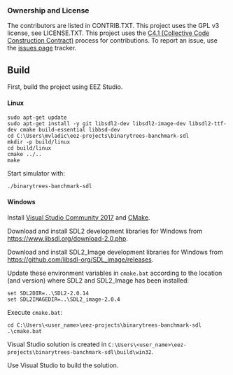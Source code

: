 ### Ownership and License

The contributors are listed in CONTRIB.TXT. This project uses the GPL v3 license, see LICENSE.TXT.
This project uses the [C4.1 (Collective Code Construction Contract)](http://rfc.zeromq.org/spec:22) process for contributions.
To report an issue, use the [issues page](https://github.com/eez-open/eez-flow-template-sdl/issues) tracker.

## Build

First, build the project using EEZ Studio.

#### Linux

```
sudo apt-get update
sudo apt-get install -y git libsdl2-dev libsdl2-image-dev libsdl2-ttf-dev cmake build-essential libbsd-dev
cd C:\Users\mvladic\eez-projects\binarytrees-banchmark-sdl
mkdir -p build/linux
cd build/linux
cmake ../..
make
```

Start simulator with:

```
./binarytrees-banchmark-sdl
```

#### Windows

Install [Visual Studio Community 2017](https://visualstudio.microsoft.com/downloads/) and [CMake](https://cmake.org/install/).

Download and install SDL2 development libraries for Windows from https://www.libsdl.org/download-2.0.php. 

Download and install SDL2_Image development libraries for Windows from https://github.com/libsdl-org/SDL_image/releases.

Update these environment variables in `cmake.bat` according to the location (and version) where SDL2 and SDL2_Image has been installed:

```
set SDL2DIR=..\SDL2-2.0.14
set SDL2IMAGEDIR=..\SDL2_image-2.0.4
```

Execute `cmake.bat`:

```
cd C:\Users\<user_name>\eez-projects\binarytrees-banchmark-sdl
.\cmake.bat
```

Visual Studio solution is created in `C:\Users\<user_name>\eez-projects\binarytrees-banchmark-sdl\build\win32`.

Use Visual Studio to build the solution.
